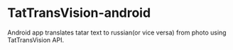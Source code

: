 # TatTransVision-android
Android app translates tatar text to russian(or vice versa) from photo using TatTransVision API.
